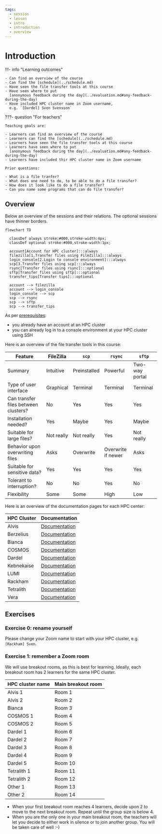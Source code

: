 ```yaml
---
tags:
  - session
  - lesson
  - intro
  - introduction
  - overview
---
```


# Introduction

!!!- info "Learning outcomes"

    - Can find an overview of the course
    - Can find the [schedule](../schedule.md)
    - Have seen the file transfer tools at this course
    - Have seen where to put
      [anonymous feedback during the day](../evaluation.md#any-feedback-during-the-day)
    - Have included HPC cluster name in Zoom username,
      e.g. `[Dardel] Sven Svensson`

???- question "For teachers"

    Teaching goals are:

    - Learners can find an overview of the course
    - Learners can find the [schedule](../schedule.md)
    - Learners have seen the file transfer tools at this course
    - Learners have seen where to put
      [anonymous feedback during the day](../evaluation.md#any-feedback-during-the-day)
    - Learners have included thir HPC cluster name in Zoom username

    Prior questions:

    - What is a file tranfer?
    - What does one need to do, to be able to do a file transfer?
    - How does it look like to do a file transfer?
    - Can you name some programs that can do file transfer?

## Overview

Below an overview of the sessions and their relations.
The optional sessions have thinner borders.

```mermaid
flowchart TD

  classDef always stroke:#000,stroke-width:4px;
  classDef optional stroke:#000,stroke-width:1px;

  account[Account for HPC cluster]:::always
  filezilla[1.Transfer files using FileZilla]:::always
  login_console[2.Login to console environment]:::always
  scp[3.Transfer files using scp]:::always
  rsync[Transfer files using rsync]:::optional
  sftp[Transfer files using sftp]:::optional
  transfer_tips[Transfer tips]:::optional

  account --> filezilla
  account --> login_console
  login_console --> scp
  scp --> rsync
  scp --> sftp
  scp --> transfer_tips
```

As per [prerequisites](../prereqs/README.md):

- you already have an account at an HPC cluster
- you can already log in to a console environment at your HPC cluster
  using SSH

Here is an overview of the file transfer tools in this course:

<!-- markdownlint-disable MD013 --><!-- Tables cannot be split up over lines, hence will break 80 characters per line -->

Feature                                | FileZilla                | `scp`                        | `rsync`                       | `sftp`
---------------------------------------|--------------------------|------------------------------|-------------------------------|------------------------------
Summary                                | Intuitive                | Preinstalled                 | Powerful                      | Two-way portal
Type of user interface                 | Graphical                | Terminal                     | Terminal                      | Terminal
Can transfer files between clusters?   | No                       | Yes                          | Yes                           | Yes
Installation needed?                   | Yes                      | Maybe                        | Yes                           | Maybe
Suitable for large files?              | Not really               | Not really                   | Yes                           | Not really
Behavior upon overwriting files        | Asks                     | Overwrite                    | Overwrite if newer            | Asks
Suitable for sensitive data?           | Yes                      | Yes                          | Yes                           | Yes
Tolerant to interruption?              | No                       | No                           | Yes                           | No
Flexibility                            | Some                     | Some                         | High                          | Low

<!-- markdownlint-enable MD013 -->

Here is an overview of the documentation pages for each HPC center:

<!-- markdownlint-disable MD013 --><!-- Tables cannot be split up over lines, hence will break 80 characters per line -->

HPC Cluster|Documentation
-----------|------------
Alvis      |[Documentation](https://www.c3se.chalmers.se)
Berzelius  |[Documentation](https://www.nsc.liu.se)
Bianca     |[Documentation](https://docs.uppmax.uu.se)
COSMOS     |[Documentation](https://lunarc-documentation.readthedocs.io)
Dardel     |[Documentation](https://support.pdc.kth.se/doc/)
Kebnekaise |[Documentation](https://docs.hpc2n.umu.se/)
LUMI       |[Documentation](https://docs.csc.fi)
Rackham    |[Documentation](https://docs.uppmax.uu.se)
Tetralith  |[Documentation](https://www.nsc.liu.se)
Vera       |[Documentation](https://www.c3se.chalmers.se)

<!-- markdownlint-enable MD013 -->

## Exercises

### Exercise 0: rename yourself

Please change your Zoom name to start with your HPC cluster,
e.g. `[Rackham] Sven`.

### Exercise 1: remember a Zoom room

We will use breakout rooms, as this is best for learning.
Ideally, each breakout room has 2 learners for the same HPC cluster.

HPC cluster name|Main breakout room
----------------|------------------
Alvis 1         |Room 1
Alvis 2         |Room 2
Bianca          |Room 3
COSMOS 1        |Room 4
COSMOS 2        |Room 5
Dardel 1        |Room 6
Dardel 2        |Room 7
Dardel 3        |Room 8
Dardel 4        |Room 9
Dardel 5        |Room 10
Tetralith 1     |Room 11
Tetralith 2     |Room 12
Other 1         |Room 13
Other 2         |Room 14

- When your first breakout room reaches 4 learners, decide upon 2 to
  move to the next breakout room.
  Repeat until the group size is below 4.
- When you are the only one in your main breakout room,
  the teachers will let you decide to either work in silence or
  to join another group. You will be taken care of well :-)

